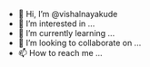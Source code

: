 - 👋 Hi, I’m @vishalnayakude
- 👀 I’m interested in ...
- 🌱 I’m currently learning ...
- 💞️ I’m looking to collaborate on ...
- 📫 How to reach me ...

<!---
vishalnayakude/vishalnayakude is a ✨ special ✨ repository because its `README.md` (this file) appears on your GitHub profile.
You can click the Preview link to take a look at your changes.
--->
